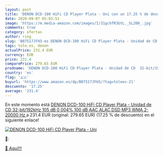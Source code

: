 ```yaml
---
layout: post
title: 'DENON DCD-100 HiFi CD Player Plata - Uni con un 17.25 % de descuento'
date: 2020-09-07 05:03:51
image: 'https://m.media-amazon.com/images/I/31gchfR3GtL._SL200_.jpg'
comments: true
category: ofertas
author: ring
slug: 'B07517JFH3-es DENON DCD-100 HiFi CD Player Plata - Unidad de CD...'
tags: tole.es, denon
actualPrice: 231.4 EUR
currency: EUR
price: 231.4
comparePrice: 279.65 EUR
prodname: 'DENON DCD-100 HiFi CD Player Plata - Unidad de CD  32-bit/192kHz  105 dB  0 004%  100 dB  AAC ALAC DSD MP3 WMA  2-20000 Hz '
country: 'es'
flag: '🇪🇸'
buyurl: 'https://www.amazon.es/dp/B07517JFH3/?tag=tolees-21'
descuento: '17.25'
average: '231.4'
---
```


En este momento está [DENON DCD-100 HiFi CD Player Plata - Unidad de CD  32-bit/192kHz  105 dB  0 004%  100 dB  AAC ALAC DSD MP3 WMA  2-20000 Hz ](https://www.amazon.es/dp/B07517JFH3/?tag=tolees-21) a 231.4 EUR (original: 279.65 EUR) (17.25 %  de descuento) en el siguiente enlace!

[![DENON DCD-100 HiFi CD Player Plata - Uni](https://m.media-amazon.com/images/I/31gchfR3GtL._SL200_.jpg)](https://www.amazon.es/dp/B07517JFH3/?tag=tolees-21)

🔎:


[🛒 Aquí!!!](https://www.amazon.es/dp/B07517JFH3/?tag=tolees-21)
